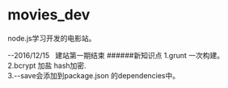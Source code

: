 # movies_dev

node.js学习开发的电影站。






--2016/12/15   建站第一期结束
######新知识点
  1.grunt 一次构建。<br>
  2.bcrypt 加盐 hash加密.<br>
  3.--save会添加到package.json 的dependencies中。<br>
   
     
